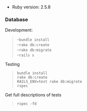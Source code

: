 * Ruby version: 2.5.8

### Database

Development:
>-`bundle install`  
>-`rake db:create`  
>-`rake db:migrate`  
>-`rails s`  

Testing
>`bundle install`  
>`rake db:create`  
>`RAILS_ENV=test rake db:migrate`  
>`rspec`  

Get full descriptions of tests
>`rspec -fd`  

